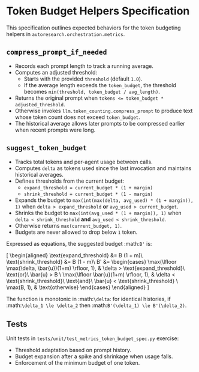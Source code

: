 # Token Budget Helpers Specification

This specification outlines expected behaviors for the token budgeting helpers in `autoresearch.orchestration.metrics`.

## `compress_prompt_if_needed`
- Records each prompt length to track a running average.
- Computes an adjusted threshold:
  - Starts with the provided `threshold` (default `1.0`).
  - If the average length exceeds the `token_budget`, the threshold becomes `min(threshold, token_budget / avg_length)`.
- Returns the original prompt when `tokens <= token_budget * adjusted_threshold`.
- Otherwise invokes `llm.token_counting.compress_prompt` to produce text whose token count does not exceed `token_budget`.
- The historical average allows later prompts to be compressed earlier when recent prompts were long.

## `suggest_token_budget`
- Tracks total tokens and per-agent usage between calls.
- Computes `delta` as tokens used since the last invocation and maintains historical averages.
- Defines thresholds from the current budget:
  - `expand_threshold = current_budget * (1 + margin)`
  - `shrink_threshold = current_budget * (1 - margin)`
- Expands the budget to `max(int(max(delta, avg_used) * (1 + margin)), 1)` when `delta > expand_threshold` **or** `avg_used > current_budget`.
- Shrinks the budget to `max(int(avg_used * (1 + margin)), 1)` when `delta < shrink_threshold` **and** `avg_used < shrink_threshold`.
- Otherwise returns `max(current_budget, 1)`.
- Budgets are never allowed to drop below `1` token.

Expressed as equations, the suggested budget :math:`B'` is:

\[
\begin{aligned}
\text{expand\_threshold} &= B (1 + m)\\
\text{shrink\_threshold} &= B (1 - m)\\
B' &=
  \begin{cases}
    \max(\lfloor \max(\delta, \bar{u})(1+m) \rfloor, 1), & \delta > \text{expand\_threshold}\ \text{or}\ \bar{u} > B \\
    \max(\lfloor \bar{u}(1+m) \rfloor, 1), & \delta < \text{shrink\_threshold}\ \text{and}\ \bar{u} < \text{shrink\_threshold} \\
    \max(B, 1), & \text{otherwise}
  \end{cases}
\end{aligned}
\]

The function is monotonic in :math:`\delta`: for identical histories,
if :math:`\delta_1 \le \delta_2` then :math:`B'(\delta_1) \le B'(\delta_2)`.

## Tests
Unit tests in `tests/unit/test_metrics_token_budget_spec.py` exercise:
- Threshold adaptation based on prompt history.
- Budget expansion after a spike and shrinkage when usage falls.
- Enforcement of the minimum budget of one token.
